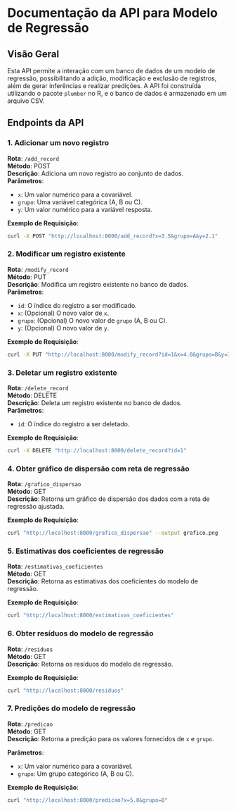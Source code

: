 
# Documentação da API para Modelo de Regressão

## Visão Geral

Esta API permite a interação com um banco de dados de um modelo de regressão, possibilitando a adição, modificação e exclusão de registros, além de gerar inferências e realizar predições. A API foi construída utilizando o pacote `plumber` no R, e o banco de dados é armazenado em um arquivo CSV.

## Endpoints da API

### 1. Adicionar um novo registro

**Rota**: `/add_record`  
**Método**: POST  
**Descrição**: Adiciona um novo registro ao conjunto de dados.  
**Parâmetros**:
- `x`: Um valor numérico para a covariável.
- `grupo`: Uma variável categórica (A, B ou C).
- `y`: Um valor numérico para a variável resposta.

**Exemplo de Requisição**:

```bash
curl -X POST "http://localhost:8000/add_record?x=3.5&grupo=A&y=2.1"
```

### 2. Modificar um registro existente

**Rota**: `/modify_record`  
**Método**: PUT  
**Descrição**: Modifica um registro existente no banco de dados.  
**Parâmetros**:
- `id`: O índice do registro a ser modificado.
- `x`: (Opcional) O novo valor de `x`.
- `grupo`: (Opcional) O novo valor de `grupo` (A, B ou C).
- `y`: (Opcional) O novo valor de `y`.

**Exemplo de Requisição**:

```bash
curl -X PUT "http://localhost:8000/modify_record?id=1&x=4.0&grupo=B&y=3.2"
```

### 3. Deletar um registro existente

**Rota**: `/delete_record`  
**Método**: DELETE  
**Descrição**: Deleta um registro existente no banco de dados.  
**Parâmetros**:
- `id`: O índice do registro a ser deletado.

**Exemplo de Requisição**:

```bash
curl -X DELETE "http://localhost:8000/delete_record?id=1"
```

### 4. Obter gráfico de dispersão com reta de regressão

**Rota**: `/grafico_dispersao`  
**Método**: GET  
**Descrição**: Retorna um gráfico de dispersão dos dados com a reta de regressão ajustada.

**Exemplo de Requisição**:

```bash
curl "http://localhost:8000/grafico_dispersao" --output grafico.png
```

### 5. Estimativas dos coeficientes de regressão

**Rota**: `/estimativas_coeficientes`  
**Método**: GET  
**Descrição**: Retorna as estimativas dos coeficientes do modelo de regressão.

**Exemplo de Requisição**:

```bash
curl "http://localhost:8000/estimativas_coeficientes"
```

### 6. Obter resíduos do modelo de regressão

**Rota**: `/residuos`  
**Método**: GET  
**Descrição**: Retorna os resíduos do modelo de regressão.

**Exemplo de Requisição**:

```bash
curl "http://localhost:8000/residuos"
```

### 7. Predições do modelo de regressão

**Rota**: `/predicao`  
**Método**: GET  
**Descrição**: Retorna a predição para os valores fornecidos de `x` e `grupo`.

**Parâmetros**:
- `x`: Um valor numérico para a covariável.
- `grupo`: Um grupo categórico (A, B ou C).

**Exemplo de Requisição**:

```bash
curl "http://localhost:8000/predicao?x=5.0&grupo=B"
```
